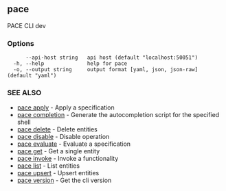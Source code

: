 ## pace

PACE CLI dev

### Options

```
      --api-host string   api host (default "localhost:50051")
  -h, --help              help for pace
  -o, --output string     output format [yaml, json, json-raw] (default "yaml")
```

### SEE ALSO

* [pace apply](pace_apply.md)	 - Apply a specification
* [pace completion](pace_completion.md)	 - Generate the autocompletion script for the specified shell
* [pace delete](pace_delete.md)	 - Delete entities
* [pace disable](pace_disable.md)	 - Disable operation
* [pace evaluate](pace_evaluate.md)	 - Evaluate a specification
* [pace get](pace_get.md)	 - Get a single entity
* [pace invoke](pace_invoke.md)	 - Invoke a functionality
* [pace list](pace_list.md)	 - List entities
* [pace upsert](pace_upsert.md)	 - Upsert entities
* [pace version](pace_version.md)	 - Get the cli version


